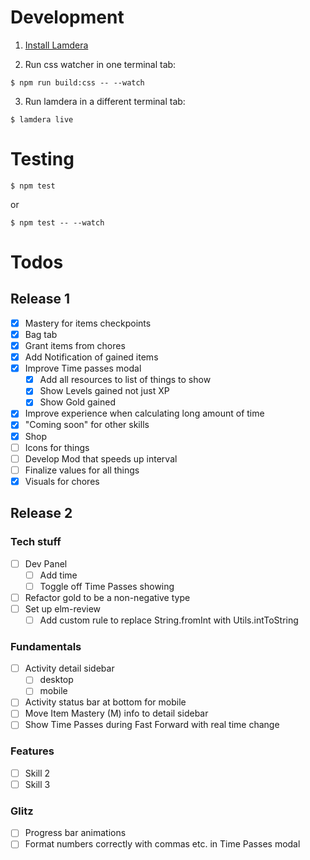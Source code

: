 # Development

1. [Install Lamdera](https://lamdera.com/start)

2. Run css watcher in one terminal tab:
```
$ npm run build:css -- --watch
```

3. Run lamdera in a different terminal tab:
```
$ lamdera live
```

# Testing

```
$ npm test
```

or

```
$ npm test -- --watch
```

# Todos

## Release 1
- [x] Mastery for items checkpoints
- [x] Bag tab
- [x] Grant items from chores
- [x] Add Notification of gained items
- [x] Improve Time passes modal
  - [x] Add all resources to list of things to show
  - [x] Show Levels gained not just XP
  - [x] Show Gold gained
- [x] Improve experience when calculating long amount of time
- [x] "Coming soon" for other skills
- [x] Shop
- [ ] Icons for things
- [ ] Develop Mod that speeds up interval
- [ ] Finalize values for all things
- [x] Visuals for chores

## Release 2
### Tech stuff
- [ ] Dev Panel
	- [ ] Add time
	- [ ] Toggle off Time Passes showing
- [ ] Refactor gold to be a non-negative type
- [ ] Set up elm-review
  - [ ] Add custom rule to replace String.fromInt with Utils.intToString

### Fundamentals
- [ ] Activity detail sidebar
	- [ ] desktop
	- [ ] mobile
- [ ] Activity status bar at bottom for mobile
- [ ] Move Item Mastery (M) info to detail sidebar
- [ ] Show Time Passes during Fast Forward with real time change

### Features
- [ ] Skill 2
- [ ] Skill 3

### Glitz
- [ ] Progress bar animations
- [ ] Format numbers correctly with commas etc. in Time Passes modal